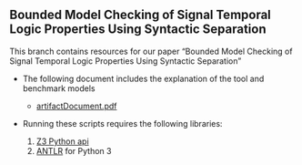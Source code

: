## Bounded Model Checking of Signal Temporal Logic Properties Using Syntactic Separation

This branch contains resources for our paper “Bounded Model Checking of Signal Temporal Logic Properties Using Syntactic Separation”

- The following document includes the explanation of the tool and benchmark models

  * [artifactDocument.pdf](artifactDocument.pdf)

- Running these scripts requires the following libraries:

  1. [Z3 Python api](https://github.com/Z3Prover/z3)
  2. [ANTLR](http://www.antlr.org/) for Python 3

